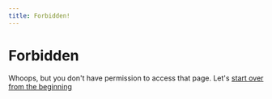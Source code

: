 ```yaml
---
title: Forbidden!
---
```


Forbidden
=========

Whoops, but you don't have permission to access that page. Let's [start over from the beginning](/index.html)
